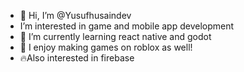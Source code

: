 - 👋 Hi, I’m @Yusufhusaindev
-  I’m interested in game and mobile app development
- 🌱 I’m currently learning react native and godot
- 🤖 I enjoy making games on roblox as well!
- 🔥Also interested in firebase

<!---
Yusufhusaindev/Yusufhusaindev is a ✨ special ✨ repository because its `README.md` (this file) appears on your GitHub profile.
You can click the Preview link to take a look at your changes.
--->
